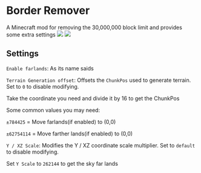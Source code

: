 # Border Remover
A Minecraft mod for removing the 30,000,000 block limit and provides some extra settings
[![](https://i.imgur.com/mmvsbdF.png)](https://www.curseforge.com/minecraft/mc-mods/cloth-config)
![](https://z3.ax1x.com/2021/07/09/Rzi4MR.png)

## Settings
`Enable farlands`: As its name saids

`Terrain Generation offset`: Offsets the `ChunkPos` used to generate terrain. Set to `0` to disable modifying.

Take the coordinate you need and divide it by 16 to get the ChunkPos

Some common values you may need:

`±784425` = Move farlands(if enabled) to (0,0)

`±62754114` = Move farther lands(if enabled) to (0,0)

`Y / XZ Scale`: Modifies the Y / XZ coordinate scale multiplier. Set to `default` to disable modifying.

Set `Y Scale` to `262144` to get the sky far lands
